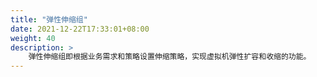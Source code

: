 ```yaml
---
title: "弹性伸缩组"
date: 2021-12-22T17:33:01+08:00
weight: 40
description: >
    弹性伸缩组即根据业务需求和策略设置伸缩策略，实现虚拟机弹性扩容和收缩的功能。
---
```


